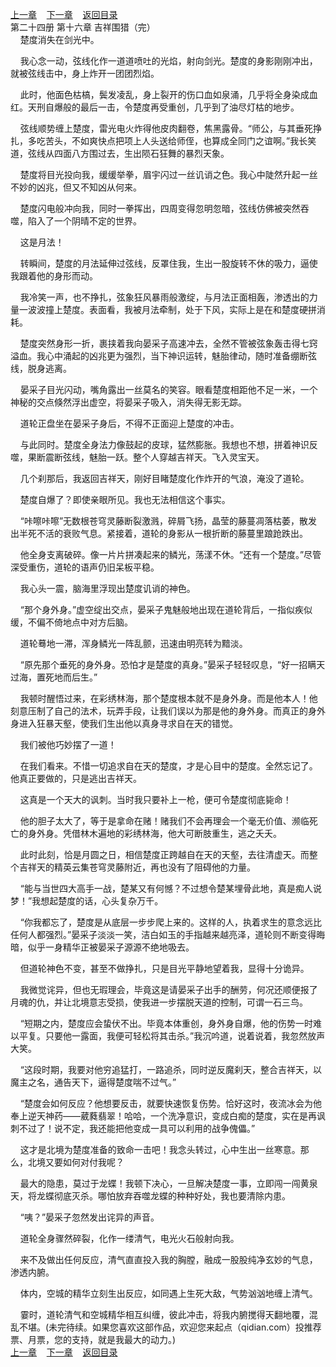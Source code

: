 
[上一章](https://github.com/xiaominghe2014/spider_book/blob/master/book/知北游/第355章.md)&nbsp;&nbsp;&nbsp;&nbsp;[下一章](https://github.com/xiaominghe2014/spider_book/blob/master/book/知北游/第357章.md)&nbsp;&nbsp;&nbsp;&nbsp;[返回目录](https://github.com/xiaominghe2014/spider_book/blob/master/book/知北游/README.md)
<br /> 第二十四册 第十六章 吉祥围猎（完）<br />
        楚度消失在剑光中。

    我心念一动，弦线化作一道道喷吐的光焰，射向剑光。楚度的身影刚刚冲出，就被弦线击中，身上炸开一团团烈焰。

    此时，他面色枯槁，鬓发凌乱，身上裂开的伤口血如泉涌，几乎将全身染成血红。天刑自爆般的最后一击，令楚度再受重创，几乎到了油尽灯枯的地步。

    弦线顺势缠上楚度，雷光电火炸得他皮肉翻卷，焦黑露骨。“师公，与其垂死挣扎，多吃苦头，不如爽快点把项上人头送给师侄，也算成全同门之谊啊。”我长笑道，弦线从四面八方围过去，生出陨石狂舞的暴烈天象。

    楚度将目光投向我，缓缓举拳，眉宇闪过一丝讥诮之色。我心中陡然升起一丝不妙的凶兆，但又不知凶从何来。

    楚度闪电般冲向我，同时一拳挥出，四周变得忽明忽暗，弦线仿佛被突然吞噬，陷入了一个阴晴不定的世界。

    这是月法！

    转瞬间，楚度的月法延伸过弦线，反罩住我，生出一股旋转不休的吸力，逼使我跟着他的身形而动。

    我冷笑一声，也不挣扎，弦象狂风暴雨般激绽，与月法正面相轰，渗透出的力量一波波撞上楚度。表面看，我被月法牵制，处于下风，实际上是在和楚度硬拼消耗。

    楚度突然身形一折，裹挟着我向晏采子高速冲去，全然不管被弦象轰击得七窍溢血。我心中涌起的凶兆更为强烈，当下神识运转，魅胎律动，随时准备绷断弦线，脱身逃离。

    晏采子目光闪动，嘴角露出一丝莫名的笑容。眼看楚度相距他不足一米，一个神秘的交点倏然浮出虚空，将晏采子吸入，消失得无影无踪。

    道轮正盘坐在晏采子身后，不得不正面迎上楚度的冲击。

    与此同时。楚度全身法力像鼓起的皮球，猛然膨胀。我想也不想，拼着神识反噬，果断震断弦线，魅胎一跃。整个人穿越吉祥天。飞入灵宝天。

    几个刹那后，我返回吉祥天，刚好目睹楚度化作炸开的气浪，淹没了道轮。

    楚度自爆了？即使亲眼所见。我也无法相信这个事实。

    “咔嚓咔嚓”无数根苍穹灵藤断裂激溅，碎屑飞扬，晶莹的藤蔓凋落枯萎，散发出半死不活的衰败气息。紧接着，道轮的身影从一根折断的藤蔓里踉跄跌出。

    他全身支离破碎。像一片片拼凑起来的鳞光，荡漾不休。“还有一个楚度。”尽管深受重伤，道轮的语声仍旧呆板平稳。

    我心头一震，脑海里浮现出楚度讥诮的神色。

    “那个身外身。”虚空绽出交点，晏采子鬼魅般地出现在道轮背后，一指似疾似缓，不偏不倚地点中对方后脑。

    道轮蓦地一滞，浑身鳞光一阵乱颤，迅速由明亮转为黯淡。

    “原先那个垂死的身外身。恐怕才是楚度的真身。”晏采子轻轻叹息，“好一招瞒天过海，置死地而后生。”

    我顿时醒悟过来，在彩绣林海，那个楚度根本就不是身外身。而是他本人！他刻意压制了自己的法术，玩弄手段，让我们误以为那是他的身外身。而真正的身外身进入狂暴天壑，使我们生出他以真身寻求自在天的错觉。

    我们被他巧妙摆了一道！

    在我们看来。不惜一切追求自在天的楚度，才是心目中的楚度。全然忘记了。他真正要做的，只是逃出吉祥天。

    这真是一个天大的讽刺。当时我只要补上一枪，便可令楚度彻底毙命！

    他的胆子太大了，等于是拿命在赌！赌我们不会再理会一个毫无价值、濒临死亡的身外身。凭借林木遍地的彩绣林海，他大可断肢重生，逃之夭夭。

    此时此刻，恰是月圆之日，相信楚度正跨越自在天的天壑，去往清虚天。而整个吉祥天的精英云集苍穹灵藤附近，再也没有了阻碍他的力量。

    “能与当世四大高手一战，楚某又有何憾？不过想令楚某埋骨此地，真是痴人说梦！”我想起楚度的话，心头复杂万千。

    “你我都忘了，楚度是从底层一步步爬上来的。这样的人，执着求生的意念远比任何人都强烈。”晏采子淡淡一笑，洁白如玉的手指越来越亮泽，道轮则不断变得晦暗，似乎一身精华正被晏采子源源不绝地吸去。

    但道轮神色不变，甚至不做挣扎，只是目光平静地望着我，显得十分诡异。

    我微觉诧异，但也无瑕理会，毕竟这是请晏采子出手的酬劳，何况还顺便报了月魂的仇，并让北境意志受损，使我进一步摆脱天道的控制，可谓一石三鸟。

    “短期之内，楚度应会蛰伏不出。毕竟本体重创，身外身自爆，他的伤势一时难以平复。只要他一露面，我便可轻松将其击杀。”我沉吟道，说着说着，我忽然放声大笑。

    “这段时期，我要对他穷追猛打，一路追杀，同时逆反魔刹天，整合吉祥天，以魔主之名，通告天下，逼得楚度喘不过气。”

    “楚度会如何反应？他想要反击，就要快速恢复伤势。恰好这时，夜流冰会为他奉上逆天神药——葳蕤翡翠！哈哈，一个洗净意识，变成白痴的楚度，实在是再讽刺不过了！说不定，我还能把他变成一具可以利用的战争傀儡。”

    这才是北境为楚度准备的致命一击吧！我念头转过，心中生出一丝寒意。那么，北境又要如何对付我呢？

    最大的隐患，莫过于龙蝶！我顿下决心，一旦解决楚度一事，立即闯一闯黄泉天，将龙蝶彻底灭杀。哪怕放弃吞噬龙蝶的种种好处，我也要清除内患。

    “咦？”晏采子忽然发出诧异的声音。

    道轮全身骤然碎裂，化作一缕清气，电光火石般射向我。

    来不及做出任何反应，清气直直投入我的胸膛，融成一股股纯净玄妙的气息，渗透内腑。

    体内，空城的精华立刻生出反应，如同遇上生死大敌，气势汹汹地缠上清气。

    霎时，道轮清气和空城精华相互纠缠，彼此冲击，将我内腑搅得天翻地覆，混乱不堪。(未完待续。如果您喜欢这部作品，欢迎您来起点（qidian.com）投推荐票、月票，您的支持，就是我最大的动力。)
  <br />
[上一章](https://github.com/xiaominghe2014/spider_book/blob/master/book/知北游/第355章.md)&nbsp;&nbsp;&nbsp;&nbsp;[下一章](https://github.com/xiaominghe2014/spider_book/blob/master/book/知北游/第357章.md)&nbsp;&nbsp;&nbsp;&nbsp;[返回目录](https://github.com/xiaominghe2014/spider_book/blob/master/book/知北游/README.md)
